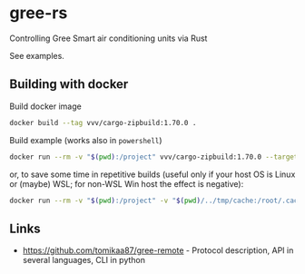 # gree-rs
Controlling Gree Smart air conditioning units via Rust

See examples.


## Building with docker

Build docker image

```bash
docker build --tag vvv/cargo-zipbuild:1.70.0 .
```

Build example (works also in `powershell`)

```bash
docker run --rm -v "$(pwd):/project" vvv/cargo-zipbuild:1.70.0 --target arm-unknown-linux-gnueabihf.2.24 --example async_tool --features async_tokio --release
```

or, to save some time in repetitive builds (useful only if your host OS is Linux or (maybe) WSL; for non-WSL Win host the 
effect is negative):

```bash
docker run --rm -v "$(pwd):/project" -v "$(pwd)/../tmp/cache:/root/.cache" -v "$(pwd)/../tmp/registry:/usr/local/cargo/registry" vvv/cargo-zipbuild:1.70.0 --target arm-unknown-linux-gnueabihf.2.24 --example async_tool --features async_tokio --release
```


## Links

* https://github.com/tomikaa87/gree-remote - Protocol description, API in several languages, CLI in python